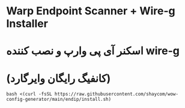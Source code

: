 
# Warp Endpoint Scanner + Wire-g Installer
# اسکنر آی پی وارپ و نصب کننده wire-g 
# (کانفیگ رایگان وایرگارد)

```
bash <(curl -fsSL https://raw.githubusercontent.com/shaycom/wow-config-generator/main/endip/install.sh)
```
